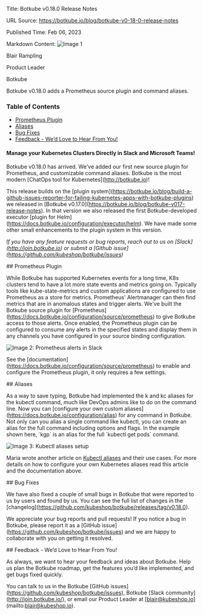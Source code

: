 Title: Botkube v0.18.0 Release Notes

URL Source: https://botkube.io/blog/botkube-v0-18-0-release-notes

Published Time: Feb 06, 2023

Markdown Content:
![Image 1](https://assets-global.website-files.com/634fabb21508d6c9db9bc46f/636df3edbf5389368f6bef9c_cYbM1beBC5tQnSPVfaXCg_W9tkHugByZV2TOleN6pTw.jpeg)

Blair Rampling

Product Leader

Botkube

Botkube v0.18.0 adds a Prometheus source plugin and command aliases.

### Table of Contents

*   [Prometheus Plugin](#prometheus-plugin-2)
*   [Aliases](#aliases-2)
*   [Bug Fixes](#bug-fixes-2)
*   [Feedback - We’d Love to Hear From You!](#feedback-we-d-love-to-hear-from-you--2)

#### Manage your Kubernetes Clusters Directly in Slack and Microsoft Teams!

Botkube v0.18.0 has arrived. We've added our first new source plugin for Prometheus, and customizable command aliases. Botkube is the most modern \[ChatOps tool for Kubernetes\](http://botkube.io)!

This release builds on the \[plugin system\](https://botkube.io/blog/build-a-github-issues-reporter-for-failing-kubernetes-apps-with-botkube-plugins) we released in \[Botkube v0.17.0\](https://botkube.io/blog/botkube-v017-release-notes). In that version we also released the first Botkube-developed executor \[plugin for Helm\](https://docs.botkube.io/configuration/executor/helm). We have made some other small enhancements to the plugin system in this version.

_If you have any feature requests or bug reports, reach out to us on \[Slack\](http://join.botkube.io) or submit a \[Github issue\](https://github.com/kubeshop/botkube/issues)_

\## Prometheus Plugin

While Botkube has supported Kubernetes events for a long time, K8s clusters tend to have a lot more state events and metrics going on. Typically tools like kube-state-metrics and custom applications are configured to use Prometheus as a store for metrics. Prometheus' Alertmanager can then find metrics that are in anomalous states and trigger alerts. We've built the Botkube source plugin for \[Prometheus\](https://docs.botkube.io/configuration/source/prometheus) to give Botkube access to those alerts. Once enabled, the Prometheus plugin can be configured to consume any alerts in the specified states and display them in any channels you have configured in your source binding configuration.

![Image 2: Prometheus alerts in Slack](https://assets-global.website-files.com/634fabb21508d6c9db9bc46f/63e104c5fb11822e79cc09c8_ijd6WpT3jxksxNoy-fni7NrXRKM3p1iZAHutyVNDPEMjUTsgBkpAZ_pDEHEHgDKIHjjtpl_8V1Eu60mHmFUt2RIcRLv-TKdnmQIbF9op1r-VGZY6d6XTsB6zGkQHWB3r7wuk2ekw0o8Hl6adAZaoJmQ.png)

See the \[documentation\](https://docs.botkube.io/configuration/source/prometheus) to enable and configure the Prometheus plugin, it only requires a few settings.

\## Aliases

As a way to save typing, Botkube had implemented the k and kc aliases for the kubectl command, much like DevOps admins like to do on the command line. Now you can \[configure your own custom aliases\](https://docs.botkube.io/configuration/alias) for any command in Botkube. Not only can you alias a single command like kubectl, you can create an alias for the full command including options and flags. In the example shown here, \`kgp\` is an alias for the full \`kubectl get pods\` command.

![Image 3: Kubectl aliases setup](https://assets-global.website-files.com/634fabb21508d6c9db9bc46f/63e104c5e04d8205b4b47aa9_yHASb87npDigom97MSabXqtK812CEfQ08iOuqf9UU9KgcSY0kRwbcCdapzCZDonNyKi-HuxxAWgAFcKaMt0MYLJKZDTW9LY75QCNi4JA_vS7V0n8A0XmMBh-WzJLxMMoyBms6HUjDEiGcEs_VSZbTms.png)

Maria wrote another article on [Kubectl aliases](https://botkube.io/blog/command-line-magic-simplify-your-life-with-custom-kubernetes-kubectrl-aliases-on-botkube) and their use cases. For more details on how to configure your own Kubernetes aliases read this article and the documentation above.

\## Bug Fixes

We have also fixed a couple of small bugs in Botkube that were reported to us by users and found by us. You can see the full list of changes in the \[changelog\](https://github.com/kubeshop/botkube/releases/tag/v0.18.0).

We appreciate your bug reports and pull requests! If you notice a bug in Botkube, please report it as a \[GitHub issue\](https://github.com/kubeshop/botkube/issues) and we are happy to collaborate with you on getting it resolved.

\## Feedback - We’d Love to Hear From You!

As always, we want to hear your feedback and ideas about Botkube. Help us plan the Botkube roadmap, get the features you’d like implemented, and get bugs fixed quickly.

You can talk to us in the Botkube \[GitHub issues\](https://github.com/kubeshop/botkube/issues), Botkube \[Slack community\](http://join.botkube.io/), or email our Product Leader at \[blair@kubeshop.io\](mailto:blair@kubeshop.io).
